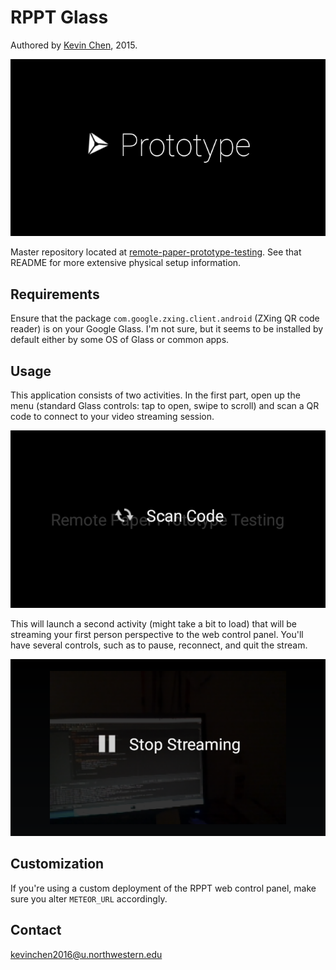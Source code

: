 # RPPT Glass
Authored by [Kevin Chen](http://kevinchen.ninja), 2015.

![RPPT Launcher](images/launcher.png)

Master repository located at [remote-paper-prototype-testing](https://github.com/NUDelta/remote-paper-prototype-testing). See that README for more extensive physical setup information.

## Requirements
Ensure that the package `com.google.zxing.client.android` (ZXing QR code reader) is on your Google Glass. I'm not sure, but it seems to be installed by default either by some OS of Glass or common apps.

## Usage
This application consists of two activities. In the first part, open up the menu (standard Glass controls: tap to open, swipe to scroll) and scan a QR code to connect to your video streaming session.

![RPPT Main](images/main.png)

This will launch a second activity (might take a bit to load) that will be streaming your first person perspective to the web control panel. You'll have several controls, such as to pause, reconnect, and quit the stream.

![RPPT Stream](images/stream.png)

## Customization
If you're using a custom deployment of the RPPT web control panel, make sure you alter `METEOR_URL` accordingly.

## Contact
[kevinchen2016@u.northwestern.edu](mailto:kevinchen2016@u.northwestern.edu)
